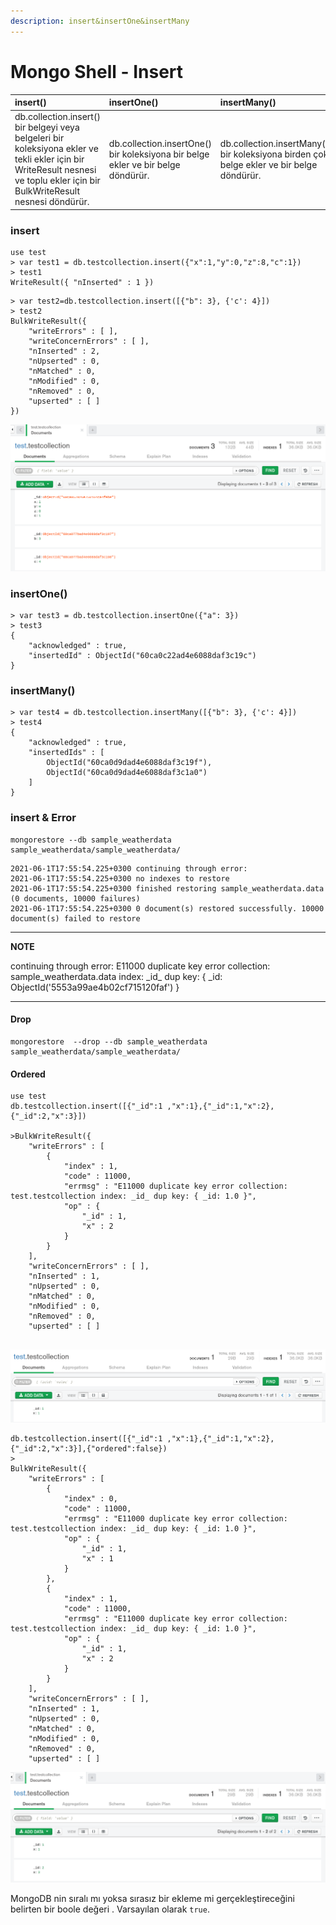 ```yaml
---
description: insert&insertOne&insertMany
---
```


# Mongo Shell - Insert

 

| insert\(\) | insertOne\(\) | insertMany\(\) |
| :--- | :--- | :--- |
| db.collection.insert\(\)  bir belgeyi veya belgeleri bir koleksiyona ekler ve tekli ekler için bir WriteResult nesnesi ve toplu ekler için bir BulkWriteResult nesnesi döndürür. | db.collection.insertOne\(\) bir koleksiyona bir belge ekler ve  bir belge döndürür. | db.collection.insertMany\(\) bir koleksiyona birden çok belge ekler ve  bir belge döndürür. |

### insert

```text
use test
> var test1 = db.testcollection.insert({"x":1,"y":0,"z":8,"c":1})
> test1
WriteResult({ "nInserted" : 1 })

```

```text
> var test2=db.testcollection.insert([{"b": 3}, {'c': 4}])
> test2
BulkWriteResult({
	"writeErrors" : [ ],
	"writeConcernErrors" : [ ],
	"nInserted" : 2,
	"nUpserted" : 0,
	"nMatched" : 0,
	"nModified" : 0,
	"nRemoved" : 0,
	"upserted" : [ ]
})

```

![](.gitbook/assets/insert.png)

### insertOne\(\)

```text
> var test3 = db.testcollection.insertOne({"a": 3})
> test3
{
	"acknowledged" : true,
	"insertedId" : ObjectId("60ca0c22ad4e6088daf3c19c")
}
```

### insertMany\(\)

```text
> var test4 = db.testcollection.insertMany([{"b": 3}, {'c': 4}])
> test4
{
	"acknowledged" : true,
	"insertedIds" : [
		ObjectId("60ca0d9dad4e6088daf3c19f"),
		ObjectId("60ca0d9dad4e6088daf3c1a0")
	]
}

```

### insert & Error

```text
mongorestore --db sample_weatherdata sample_weatherdata/sample_weatherdata/ 
```

```text
2021-06-1T17:55:54.225+0300	continuing through error: 
2021-06-1T17:55:54.225+0300	no indexes to restore
2021-06-1T17:55:54.225+0300	finished restoring sample_weatherdata.data (0 documents, 10000 failures)
2021-06-1T17:55:54.225+0300	0 document(s) restored successfully. 10000 document(s) failed to restore
```

---
**NOTE**

continuing through error: E11000 duplicate key error collection: sample_weatherdata.data index: \_id_ dup key: { \_id: ObjectId\('5553a99ae4b02cf715120faf'\) }

---

#### Drop

```text
mongorestore  --drop --db sample_weatherdata sample_weatherdata/sample_weatherdata/
```

#### Ordered

```text
use test
db.testcollection.insert([{"_id":1 ,"x":1},{"_id":1,"x":2},{"_id":2,"x":3}])

>BulkWriteResult({
	"writeErrors" : [
		{
			"index" : 1,
			"code" : 11000,
			"errmsg" : "E11000 duplicate key error collection: test.testcollection index: _id_ dup key: { _id: 1.0 }",
			"op" : {
				"_id" : 1,
				"x" : 2
			}
		}
	],
	"writeConcernErrors" : [ ],
	"nInserted" : 1,
	"nUpserted" : 0,
	"nMatched" : 0,
	"nModified" : 0,
	"nRemoved" : 0,
	"upserted" : [ ]


```

![](.gitbook/assets/insert-1.png)

```text
db.testcollection.insert([{"_id":1 ,"x":1},{"_id":1,"x":2},{"_id":2,"x":3}],{"ordered":false})
>
BulkWriteResult({
	"writeErrors" : [
		{
			"index" : 0,
			"code" : 11000,
			"errmsg" : "E11000 duplicate key error collection: test.testcollection index: _id_ dup key: { _id: 1.0 }",
			"op" : {
				"_id" : 1,
				"x" : 1
			}
		},
		{
			"index" : 1,
			"code" : 11000,
			"errmsg" : "E11000 duplicate key error collection: test.testcollection index: _id_ dup key: { _id: 1.0 }",
			"op" : {
				"_id" : 1,
				"x" : 2
			}
		}
	],
	"writeConcernErrors" : [ ],
	"nInserted" : 1,
	"nUpserted" : 0,
	"nMatched" : 0,
	"nModified" : 0,
	"nRemoved" : 0,
	"upserted" : [ ]

```

![](.gitbook/assets/insert-2.png)

MongoDB nin sıralı mı yoksa sırasız bir ekleme mi gerçekleştireceğini belirten bir boole değeri . Varsayılan olarak `true`.

